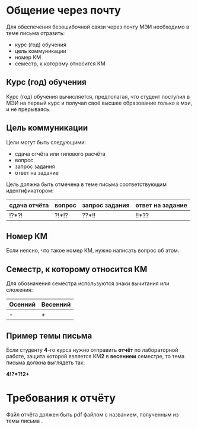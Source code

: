 # Общение через почту 

Для обеспечения безошибочной связи через почту МЭИ необходимо в теме письма отразить:

* курс (год) обучения 
* цель коммуникации
* номер КМ
* семестр, к которому относится КМ

##  Курс (год) обучения
Курс (год) обучения вычисляется, предполагая, что студент поступил в МЭИ на первый курс и получал своё высшее образование только в мэи, и не прерываясь.

## Цель коммуникации 

Цели могут быть следующими:

* сдача отчёта или типового расчёта
* вопрос
* запрос задания
* ответ на задание

Цель должна быть отмечена в теме письма соответствующим идентификатором:

 | сдача отчёта | вопрос | запрос задания  | ответ на задание |
 |---|---|---|---|
| !?*?! | ?!*!? | ??*!! | !!*?? |

## Номер КМ

Если неясно, что такое номер КМ, нужно написать вопрос об этом. 

## Семестр, к которому относится КМ

Для обозначения семестра используются знаки вычитания или сложения:

| Осенний | Весенний |
|---|---|
| - | + |

 ## Пример темы письма


 Если студенту **4**-го курса  нужно отправить **отчёт** по лабораторной работе, защита которой является КМ**2** в **весеннем** семестре, то тема письма должна выглядеть так:

**4!?*?!2+**


# Требования к отчёту

Файл отчёта должен быть pdf файлом с названием, полученным из темы письма .
